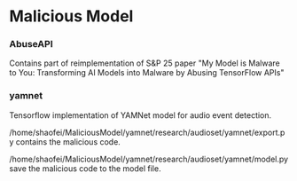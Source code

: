 # Malicious Model

### AbuseAPI

Contains part of reimplementation of S&P 25 paper "My Model is Malware to You: Transforming AI Models into Malware by Abusing TensorFlow APIs" 

### yamnet
Tensorflow implementation of YAMNet model for audio event detection. 

/home/shaofei/MaliciousModel/yamnet/research/audioset/yamnet/export.py contains the malicious code.

/home/shaofei/MaliciousModel/yamnet/research/audioset/yamnet/model.py save the malicious code to the model file.
